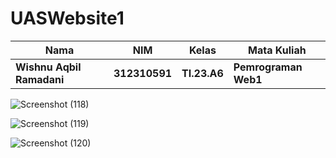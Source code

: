 # UASWebsite1
|Nama|NIM|Kelas|Mata Kuliah|
|----|---|-----|------|
|**Wishnu Aqbil Ramadani**|**312310591**|**TI.23.A6**|**Pemrograman Web1**|

![Screenshot (118)](https://github.com/user-attachments/assets/30255e26-5dfc-4bb7-828e-d06ef12924bb)


![Screenshot (119)](https://github.com/user-attachments/assets/93fdf1e9-e003-4de3-886b-b95f99a7ae8f)


![Screenshot (120)](https://github.com/user-attachments/assets/69f99420-6592-45c9-bf73-1a1500603cdb)

